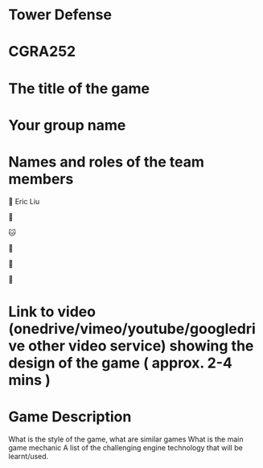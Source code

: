 # Tower Defense
# CGRA252


# The title of the game


# Your group name


# Names and roles of the team members
🐻 Eric Liu

🐺 

🐱 

🐶 

🐰 

🦉


# Link to video (onedrive/vimeo/youtube/googledrive other video service) showing the design of the game ( approx. 2-4 mins )


# Game Description
What is the style of the game, what are similar games
What is the main game mechanic
A list of the challenging engine technology that will be learnt/used.
